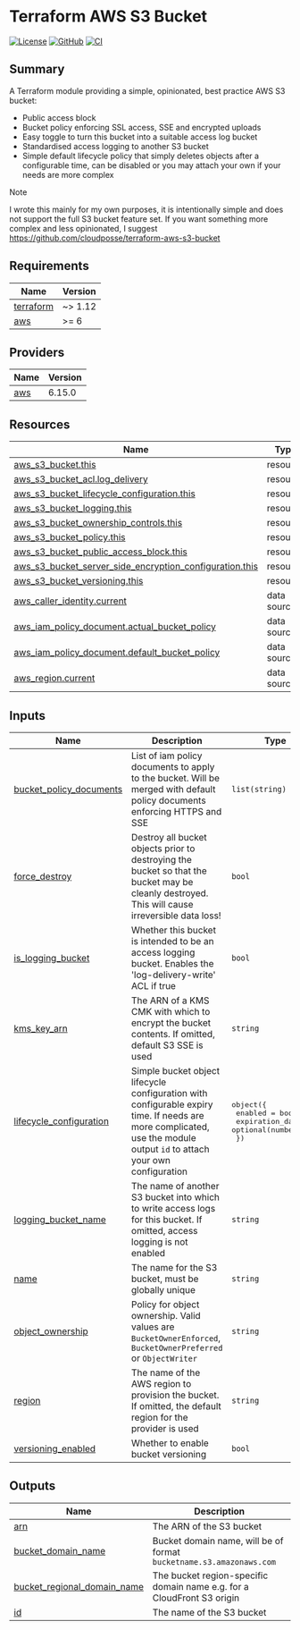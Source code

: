 # Terraform AWS S3 Bucket

[![License](https://img.shields.io/github/license/FollowTheProcess/terraform-aws-s3-bucket)](https://github.com/FollowTheProcess/terraform-aws-s3-bucket)
[![GitHub](https://img.shields.io/github/v/release/FollowTheProcess/terraform-aws-s3-bucket?logo=github&sort=semver)](https://github.com/FollowTheProcess/terraform-aws-s3-bucket)
[![CI](https://github.com/FollowTheProcess/terraform-aws-s3-bucket/workflows/CI/badge.svg)](https://github.com/FollowTheProcess/terraform-aws-s3-bucket/actions?query=workflow%3ACI)

## Summary

A Terraform module providing a simple, opinionated, best practice AWS S3 bucket:

- Public access block
- Bucket policy enforcing SSL access, SSE and encrypted uploads
- Easy toggle to turn this bucket into a suitable access log bucket
- Standardised access logging to another S3 bucket
- Simple default lifecycle policy that simply deletes objects after a configurable time, can be disabled or you may attach your own if your needs are more complex

> [!NOTE]
> I wrote this mainly for my own purposes, it is intentionally simple and does not support the full S3 bucket feature set. If you want something more complex and less opinionated, I suggest <https://github.com/cloudposse/terraform-aws-s3-bucket>

<!-- BEGIN_TF_DOCS -->
## Requirements

| Name | Version |
|------|---------|
| <a name="requirement_terraform"></a> [terraform](#requirement\_terraform) | ~> 1.12 |
| <a name="requirement_aws"></a> [aws](#requirement\_aws) | >= 6 |

## Providers

| Name | Version |
|------|---------|
| <a name="provider_aws"></a> [aws](#provider\_aws) | 6.15.0 |

## Resources

| Name | Type |
|------|------|
| [aws_s3_bucket.this](https://registry.terraform.io/providers/hashicorp/aws/latest/docs/resources/s3_bucket) | resource |
| [aws_s3_bucket_acl.log_delivery](https://registry.terraform.io/providers/hashicorp/aws/latest/docs/resources/s3_bucket_acl) | resource |
| [aws_s3_bucket_lifecycle_configuration.this](https://registry.terraform.io/providers/hashicorp/aws/latest/docs/resources/s3_bucket_lifecycle_configuration) | resource |
| [aws_s3_bucket_logging.this](https://registry.terraform.io/providers/hashicorp/aws/latest/docs/resources/s3_bucket_logging) | resource |
| [aws_s3_bucket_ownership_controls.this](https://registry.terraform.io/providers/hashicorp/aws/latest/docs/resources/s3_bucket_ownership_controls) | resource |
| [aws_s3_bucket_policy.this](https://registry.terraform.io/providers/hashicorp/aws/latest/docs/resources/s3_bucket_policy) | resource |
| [aws_s3_bucket_public_access_block.this](https://registry.terraform.io/providers/hashicorp/aws/latest/docs/resources/s3_bucket_public_access_block) | resource |
| [aws_s3_bucket_server_side_encryption_configuration.this](https://registry.terraform.io/providers/hashicorp/aws/latest/docs/resources/s3_bucket_server_side_encryption_configuration) | resource |
| [aws_s3_bucket_versioning.this](https://registry.terraform.io/providers/hashicorp/aws/latest/docs/resources/s3_bucket_versioning) | resource |
| [aws_caller_identity.current](https://registry.terraform.io/providers/hashicorp/aws/latest/docs/data-sources/caller_identity) | data source |
| [aws_iam_policy_document.actual_bucket_policy](https://registry.terraform.io/providers/hashicorp/aws/latest/docs/data-sources/iam_policy_document) | data source |
| [aws_iam_policy_document.default_bucket_policy](https://registry.terraform.io/providers/hashicorp/aws/latest/docs/data-sources/iam_policy_document) | data source |
| [aws_region.current](https://registry.terraform.io/providers/hashicorp/aws/latest/docs/data-sources/region) | data source |

## Inputs

| Name | Description | Type | Default | Required |
|------|-------------|------|---------|:--------:|
| <a name="input_bucket_policy_documents"></a> [bucket\_policy\_documents](#input\_bucket\_policy\_documents) | List of iam policy documents to apply to the bucket. Will be merged with default policy documents enforcing HTTPS and SSE | `list(string)` | `[]` | no |
| <a name="input_force_destroy"></a> [force\_destroy](#input\_force\_destroy) | Destroy all bucket objects prior to destroying the bucket so that the bucket may be cleanly destroyed. This will cause irreversible data loss! | `bool` | `false` | no |
| <a name="input_is_logging_bucket"></a> [is\_logging\_bucket](#input\_is\_logging\_bucket) | Whether this bucket is intended to be an access logging bucket. Enables the 'log-delivery-write' ACL if true | `bool` | `false` | no |
| <a name="input_kms_key_arn"></a> [kms\_key\_arn](#input\_kms\_key\_arn) | The ARN of a KMS CMK with which to encrypt the bucket contents. If omitted, default S3 SSE is used | `string` | `""` | no |
| <a name="input_lifecycle_configuration"></a> [lifecycle\_configuration](#input\_lifecycle\_configuration) | Simple bucket object lifecycle configuration with configurable expiry time. If needs are more complicated, use the module output `id` to attach your own configuration | <pre>object({<br/>    enabled         = bool<br/>    expiration_days = optional(number, 30)<br/>  })</pre> | <pre>{<br/>  "enabled": true,<br/>  "expiration_days": 30<br/>}</pre> | no |
| <a name="input_logging_bucket_name"></a> [logging\_bucket\_name](#input\_logging\_bucket\_name) | The name of another S3 bucket into which to write access logs for this bucket. If omitted, access logging is not enabled | `string` | `""` | no |
| <a name="input_name"></a> [name](#input\_name) | The name for the S3 bucket, must be globally unique | `string` | n/a | yes |
| <a name="input_object_ownership"></a> [object\_ownership](#input\_object\_ownership) | Policy for object ownership. Valid values are `BucketOwnerEnforced`, `BucketOwnerPreferred` or `ObjectWriter` | `string` | `"BucketOwnerEnforced"` | no |
| <a name="input_region"></a> [region](#input\_region) | The name of the AWS region to provision the bucket. If omitted, the default region for the provider is used | `string` | `""` | no |
| <a name="input_versioning_enabled"></a> [versioning\_enabled](#input\_versioning\_enabled) | Whether to enable bucket versioning | `bool` | `true` | no |

## Outputs

| Name | Description |
|------|-------------|
| <a name="output_arn"></a> [arn](#output\_arn) | The ARN of the S3 bucket |
| <a name="output_bucket_domain_name"></a> [bucket\_domain\_name](#output\_bucket\_domain\_name) | Bucket domain name, will be of format `bucketname.s3.amazonaws.com` |
| <a name="output_bucket_regional_domain_name"></a> [bucket\_regional\_domain\_name](#output\_bucket\_regional\_domain\_name) | The bucket region-specific domain name e.g. for a CloudFront S3 origin |
| <a name="output_id"></a> [id](#output\_id) | The name of the S3 bucket |
<!-- END_TF_DOCS -->